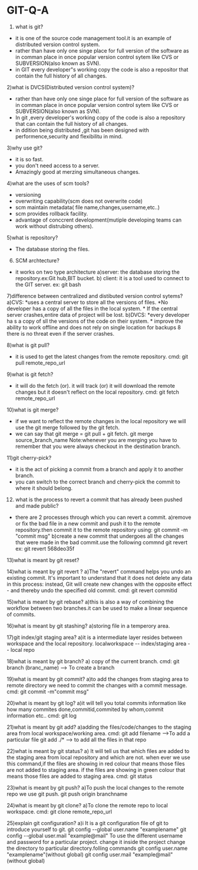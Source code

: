 # GIT-Q-A

1) what is git?
  * it is one of the source code management tool.it is an example of distributed version control system.
  * rather than have only one singe place for full version of the software as in comman place in once popular version control sytem 
    like CVS or SUBVERSION(also known as SVN).
  * in GIT every developer"s working copy the code is also a repositor that contain the full history of all changes.

2)what is DVCS(Distributed version control system)?
   * rather than have only one singe place for full version of the software as in comman place in once popular version control sytem 
    like CVS or SUBVERSION(also known as SVN).
   * In git ,every developer's working copy of the code is also a repository that can contain the full history of all changes.
   * in ddition being distributed ,git has been designed with performence,security and flexibilitu in mind.
   
3)why use git?
  * it is so fast.
  * you don't need access to a server.
  * Amazingly good at merzing simultaneous changes.

4)what are the uses of scm tools?
  * versioning 
  * overwriting capability(scm does not overwrite code)
  * scm maintain metadata( file name,changes,username,etc..)
  * scm provides rollback facility.
  * advantage of conccrent development(mutiple developing teams can work without distrubing others).

5)what is repository?
  * The database  storing the files.

6) SCM archtecture?
  * it works on two type architecture
  a)server: the database storing the repository.ex:Git hub,BIT bucket.
  b) client: it is a tool used to connect to the GIT server. ex: git bash

7)difference between centralized and distibuted version control sytems?
  a)CVS:
    *uses a central server to store all the versions of files.
    *No developer has a copy of all the files in the local system.
    * If the central server crashes,entire data of project will be lost.
  b)DVCS:
    *every developer ha s a copy of sll the versions of the code on their system.
    * improve the ability to work offline and does not rely on single location for backups
    8 there is no threat even if the server crashes.
 
8)what is git pull?
  * it is used to get the latest changes from the remote repository.
  cmd: git pull remote_repo_url

9)what is git fetch?
  * it will do the fetch (or). it will track (or) it will download the remote changes but it doesn't reflect on the local repository.
  cmd: git fetch remote_repo_url

10)what is  git merge?
  * if we want to reflect the remote changes in the local repository we will use the git merge followed by the git fetch.
  * we can say that git merge = git pull + git fetch.
    git merge source_branch_name
 Note:whenever you are merging you have to remember that you were always checkout in the destination branch.
 
11)git cherry-pick?
  * it is the act of picking a commit from a branch and apply it to another branch.
  * you can switch to the correct branch and cherry-pick the commit to where it should belong.

12) what is the process to revert a commit that has already been pushed and made public?
  * there are 2 processes through which you can revert a commit.
  a)remove or fix the bad file in a new commit and push it to the remote repository.then commit it to the remote repository using:
    git commit -m "commit msg"
  b)create a new commit that undergoes all the changes that were made in the bad commit.use the following commnd
    git revert <commit id>
    ex: git revert 568deo35f

13)what is meant by git reset?

14)what is meant by git revert ?
a)The "revert" command helps you undo an existing commit.
  It's important to understand that it does not delete any data in this process: instead, Git will create new changes with the opposite effect - and thereby undo the specified     old commit.
  cmd: git revert commitid

15)what is meant by git rebase?
a)this is also a way of combining the workflow between two branches.it can be used to make a linear sequence of commits.

16)what is meant by git stashing?
a)storing file in a temperory area.

17)git index/git staging area?
a)it is a intermediate layer resides between workspace and the local repository.
  localworkspace -- index/staging area -- local repo 

18)what is meant by git branch?
a) copy of the current branch.
  cmd: git branch (branc_name)  --> To create a branch

19)what is meant by git commit?
a)to add the changes from staging area to remote directory we need to commit the changes with a commit message.
  cmd: git commit -m"commit msg"

20)what is meant by git log?
a)it will tell you total commits information like how many commites done,commitid,commited by whom,commit information etc..
 cmd: git log

21)what is meant by git add?
a)adding the files/code/changes to the staging area from local workspace/working area.
 cmd: git add filename -->To add a particular file
      git add ./*      --> to add all the files in that repo

22)what is meant by git status?
a) It will tell us that which files are added to the staging area from local repository and which are not.
   when ever we use this command,if the files are showing in red colour that means those files are not added to staging area.
   if the files are showing in green colour that means those files are added to staging area.
   cmd: git status
   
23)what is meant by git push?
a)To push the local changes to the remote repo we use git push.
  git push origin branchname

24)what is meant by git clone?
a)To clone the remote repo to local workspace.
  cmd: git clone remote_repo_url

25)explain git configuration?
a)i It is a git configuration file of git to introduce yourself to git.
git config --global user.name "examplename"
git config --global user.mail "example@mail"
To use the different username and password for a particular project.
change it inside the project
change the directory to particular directory.folling commands
git config user.name "examplename"(without global)
git config user.mail "example@mail"(without global)
 


